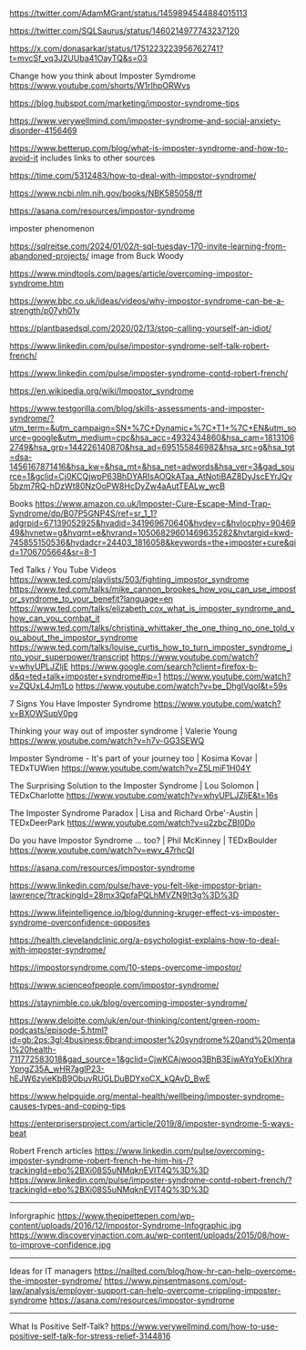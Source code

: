 https://twitter.com/AdamMGrant/status/1459894544884015113

https://twitter.com/SQLSaurus/status/1460214977743237120

https://x.com/donasarkar/status/1751223223956762741?t=mvcSf_yq3J2UUba41OayTQ&s=03

Change how you think about Imposter Symdrome
https://www.youtube.com/shorts/W1rIhpORWvs

https://blog.hubspot.com/marketing/impostor-syndrome-tips

https://www.verywellmind.com/imposter-syndrome-and-social-anxiety-disorder-4156469

https://www.betterup.com/blog/what-is-imposter-syndrome-and-how-to-avoid-it
includes links to other sources

https://time.com/5312483/how-to-deal-with-impostor-syndrome/

https://www.ncbi.nlm.nih.gov/books/NBK585058/ff

https://asana.com/resources/impostor-syndrome

imposter phenomenon

https://sqlreitse.com/2024/01/02/t-sql-tuesday-170-invite-learning-from-abandoned-projects/
image from Buck Woody


https://www.mindtools.com/pages/article/overcoming-impostor-syndrome.htm

https://www.bbc.co.uk/ideas/videos/why-impostor-syndrome-can-be-a-strength/p07yh01y

https://plantbasedsql.com/2020/02/13/stop-calling-yourself-an-idiot/

https://www.linkedin.com/pulse/impostor-syndrome-self-talk-robert-french/

https://www.linkedin.com/pulse/imposter-syndrome-contd-robert-french/

https://en.wikipedia.org/wiki/Impostor_syndrome

https://www.testgorilla.com/blog/skills-assessments-and-imposter-syndrome/?utm_term=&utm_campaign=SN+%7C+Dynamic+%7C+T1+%7C+EN&utm_source=google&utm_medium=cpc&hsa_acc=4932434860&hsa_cam=18131062749&hsa_grp=144226140870&hsa_ad=695155846982&hsa_src=g&hsa_tgt=dsa-1456167871416&hsa_kw=&hsa_mt=&hsa_net=adwords&hsa_ver=3&gad_source=1&gclid=Cj0KCQjwpP63BhDYARIsAOQkATaa_AtNotiBAZ8DyJscEYrJQv5bzm7RQ-hDzWt80NzOoPW8HcDyZw4aAutTEALw_wcB

Books 
https://www.amazon.co.uk/Imposter-Cure-Escape-Mind-Trap-Syndrome/dp/B07P5GNP4S/ref=sr_1_1?adgrpid=67139052925&hvadid=341969670640&hvdev=c&hvlocphy=9046949&hvnetw=g&hvqmt=e&hvrand=10506829601469635282&hvtargid=kwd-745855150536&hydadcr=24403_1816058&keywords=the+imposter+cure&qid=1706705664&sr=8-1

Ted Talks / You Tube Videos
https://www.ted.com/playlists/503/fighting_impostor_syndrome
https://www.ted.com/talks/mike_cannon_brookes_how_you_can_use_impostor_syndrome_to_your_benefit?language=en
https://www.ted.com/talks/elizabeth_cox_what_is_imposter_syndrome_and_how_can_you_combat_it
https://www.ted.com/talks/christina_whittaker_the_one_thing_no_one_told_you_about_the_impostor_syndrome
https://www.ted.com/talks/louise_curtis_how_to_turn_imposter_syndrome_into_your_superpower/transcript
https://www.youtube.com/watch?v=whyUPLJZljE
https://www.google.com/search?client=firefox-b-d&q=ted+talk+imposter+syndrome#ip=1
https://www.youtube.com/watch?v=ZQUxL4Jm1Lo
https://www.youtube.com/watch?v=be_DhgIVqoI&t=59s

7 Signs You Have Imposter Syndrome
https://www.youtube.com/watch?v=BXOWSupV0pg

Thinking your way out of imposter syndrome | Valerie Young
https://www.youtube.com/watch?v=h7v-GG3SEWQ

Imposter Syndrome - It's part of your journey too | Kosima Kovar | TEDxTUWien
https://www.youtube.com/watch?v=Z5LmiF1H04Y

The Surprising Solution to the Imposter Syndrome | Lou Solomon | TEDxCharlotte
https://www.youtube.com/watch?v=whyUPLJZljE&t=16s

The Imposter Syndrome Paradox | Lisa and Richard Orbe'-Austin | TEDxDeerPark 
https://www.youtube.com/watch?v=u2zbcZBI0Do

Do you have Impostor Syndrome ... too? | Phil McKinney | TEDxBoulder
https://www.youtube.com/watch?v=ewv_47rhcQI

https://asana.com/resources/impostor-syndrome

https://www.linkedin.com/pulse/have-you-felt-like-impostor-brian-lawrence/?trackingId=28mx3QpfaPQLhMVZN9It3g%3D%3D

https://www.lifeintelligence.io/blog/dunning-kruger-effect-vs-imposter-syndrome-overconfidence-opposites

https://health.clevelandclinic.org/a-psychologist-explains-how-to-deal-with-imposter-syndrome/

https://impostorsyndrome.com/10-steps-overcome-impostor/

https://www.scienceofpeople.com/impostor-syndrome/

https://staynimble.co.uk/blog/overcoming-imposter-syndrome/

https://www.deloitte.com/uk/en/our-thinking/content/green-room-podcasts/episode-5.html?id=gb:2ps:3gl:4business:6brand:imposter%20syndrome%20and%20mental%20health-711772583018&gad_source=1&gclid=CjwKCAjwooq3BhB3EiwAYqYoEkIXhraYpngZ35A_wHR7aglP23-hEJW6zyieKbB9ObuvRUGLDuBDYxoCX_kQAvD_BwE

https://www.helpguide.org/mental-health/wellbeing/imposter-syndrome-causes-types-and-coping-tips

https://enterprisersproject.com/article/2019/8/imposter-syndrome-5-ways-beat

Robert French articles
https://www.linkedin.com/pulse/overcoming-imposter-syndrome-robert-french-he-him-his-/?trackingId=ebo%2BXi08S5uNMqknEVIT4Q%3D%3D
https://www.linkedin.com/pulse/imposter-syndrome-contd-robert-french/?trackingId=ebo%2BXi08S5uNMqknEVIT4Q%3D%3D

---
Inforgraphic
https://www.thepipettepen.com/wp-content/uploads/2016/12/Impostor-Syndrome-Infographic.jpg
https://www.discoveryinaction.com.au/wp-content/uploads/2015/08/how-to-improve-confidence.jpg

---
Ideas for IT managers
https://nailted.com/blog/how-hr-can-help-overcome-the-imposter-syndrome/
https://www.pinsentmasons.com/out-law/analysis/employer-support-can-help-overcome-crippling-imposter-syndrome
https://asana.com/resources/impostor-syndrome

---
What Is Positive Self-Talk?
https://www.verywellmind.com/how-to-use-positive-self-talk-for-stress-relief-3144816